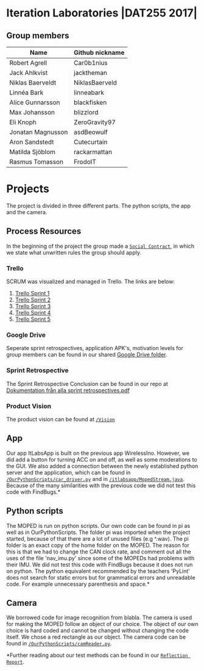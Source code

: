 # Iteration Laboratories |DAT255 2017|

## Group members

| Name               |  Github nickname   |
|--------------------|--------------------|
| Robert Agrell      |  Car0b1nius        |
| Jack Ahlkvist      |  jacktheman        |
| Niklas Baerveldt   |  NiklasBaerveld    |
| Linnéa Bark        |  linneabark        |
| Alice Gunnarsson   |  blackfisken       |
| Max Johansson      |  blizzlord         |
| Eli Knoph          |  ZeroGravity97     |
| Jonatan Magnusson  |  asdBeowulf        |
| Aron Sandstedt     |  Cutecurtain       |
| Matilda Sjöblom    |  rackarmattan      |
| Rasmus Tomasson    |  FrodoIT           |

# Projects
The project is divided in three different parts. The python scripts, the app and the camera.

## Process Resources
In the beginning of the project the group made a  [`Social Contract`](/Social_Contract.pdf), in which we state what unwritten rules the group should apply.

### Trello
SCRUM was visualized and managed in Trello. The links are below:
1. [Trello Sprint 1](https://trello.com/b/Fd1E4pl3/sprint-1)
2. [Trello Sprint 2](https://trello.com/b/8V52WH8t/sprint-2)
3. [Trello Sprint 3](https://trello.com/b/jozrVdBN/sprint-3)
4. [Trello Sprint 4](https://trello.com/b/bICjmW0V/sprint-4)
5. [Trello Sprint 5](https://trello.com/b/0KTiahAt/sprint-5)

### Google Drive
Seperate sprint retrospectives, application APK's, motivation levels for group members can be found in our shared [Google Drive folder](https://drive.google.com/drive/folders/0B7JWVG3xDoQTYks4YUJvTFU2TE0?usp=sharing).

### Sprint Retrospective
The Sprint Retrospective Conclusion can be found in our repo at [Dokumentation från alla sprint retrospectives.pdf](https://github.com/Cutecurtain/ItLabs/blob/master/Dokumentation%20fr%C3%A5n%20alla%20sprint%20retrospectives.pdf)

### Product Vision
The product vision can be found at [`/Vision`](/Vision.pdf)

## App
Our app ItLabsApp is built on the previous app WirelessIno. However, we did add a button for turning ACC on and off, as well as some moderations to the GUI. We also added a connection between the newly established python server and the application, which can be found in [`/OurPythonScripts/car_driver.py`](/OurPythonScripts/car_driver.py) and in  [`/itlabsapp/MopedStream.java`](/app/WirelessIno/app/src/main/java/itlabsapp/MopedStream.java). Because of the many similarities with the previous code we did not test this code with FindBugs.*

## Python scripts
The MOPED is run on python scripts. Our own code can be found in pi as well as in OurPythonScripts. The folder pi was imported when the project started, because of that there are a lot of unused files (e.g ^.wav). The pi folder is an exact copy of the home folder on the MOPED. The reason for this is that we had to change the CAN clock rate, and comment out all the uses of the file 'nav_imu.py' since some of the MOPEDs had problems with their IMU. We did not test this code with FindBugs because it does not run on python. The python equivalent recommended by the teachers 'PyLint' does not search for static errors but for grammatical errors and unreadable code. For example unnecessary parenthesis and space.*

## Camera
We borrowed code for image recognition from blabla. The camera is used for making the MOPED follow an object of our choice. The object of our own choice is hard coded and cannot be changed without changing the code itself. We chose a red rectangle as our object. The camera code can be found in [`/OurPythonScripts/camReader.py`](/OurPythonScripts/camReader.py).

*Further reading about our test methods can be found in our [`Reflection Report`](/ITLabs(1).pdf).
